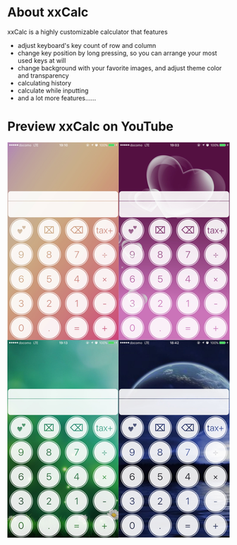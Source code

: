 # About xxCalc

xxCalc is a highly customizable calculator that features
 - adjust keyboard's key count of row and column
 - change key position by long pressing, so you can arrange your most used keys at will
 - change background with your favorite images, and adjust theme color and transparency
 - calculating history
 - calculate while inputting
 - and a lot more features......

# Preview xxCalc on YouTube
[![xxCalc preview](https://github.com/xxjapp/xxCalc/blob/master/5.png)](https://www.youtube.com/watch?v=fkPEjKnN4qA)
